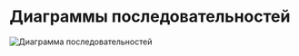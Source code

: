 # Диаграммы последовательностей

![Диаграмма последовательностей](https://github.com/RocknRoll8877/lab2/tree/main/MINIGamers-main/documentation/Images/Diagrams/Sequence.png)

